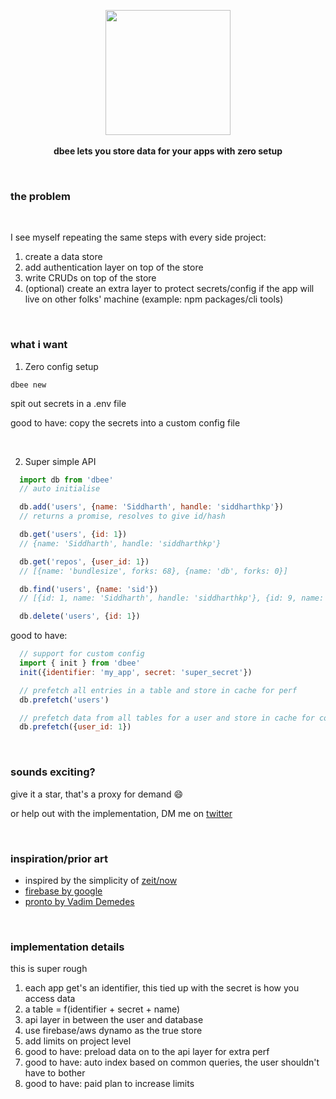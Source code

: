 <p align="center">
  <img src="https://raw.githubusercontent.com/siddharthkp/dbee/master/art/logo.png" height="200px"/>
  <br><br>
  <b>dbee lets you store data for your apps with zero setup</b>
  <br>
</p>

&nbsp;

### the problem

&nbsp;

I see myself repeating the same steps with every side project:

1. create a data store
2. add authentication layer on top of the store
3. write CRUDs on top of the store
4. (optional) create an extra layer to protect secrets/config if the app will live on other folks' machine (example: npm packages/cli tools)

&nbsp;

### what i want

1) Zero config setup

```
dbee new
```

spit out secrets in a .env file

good to have: copy the secrets into a custom config file

&nbsp;

2) Super simple API

```js
  import db from 'dbee'
  // auto initialise

  db.add('users', {name: 'Siddharth', handle: 'siddharthkp'})
  // returns a promise, resolves to give id/hash

  db.get('users', {id: 1})
  // {name: 'Siddharth', handle: 'siddharthkp'}

  db.get('repos', {user_id: 1})
  // [{name: 'bundlesize', forks: 68}, {name: 'db', forks: 0}]

  db.find('users', {name: 'sid'})
  // [{id: 1, name: 'Siddharth', handle: 'siddharthkp'}, {id: 9, name: 'Sid Vicious', handle: 'vicious'}]

  db.delete('users', {id: 1})
```

good to have:

```js
  // support for custom config
  import { init } from 'dbee'
  init({identifier: 'my_app', secret: 'super_secret'})

  // prefetch all entries in a table and store in cache for perf
  db.prefetch('users')

  // prefetch data from all tables for a user and store in cache for convenience
  db.prefetch({user_id: 1})
```

&nbsp;

### sounds exciting?

give it a star, that's a proxy for demand :smile:

or help out with the implementation, DM me on [twitter](https://twitter.com/siddharthkp)

&nbsp;

### inspiration/prior art

- inspired by the simplicity of [zeit/now](https://zeit.co/now)
- [firebase by google](https://firebase.google.com)
- [pronto by Vadim Demedes](https://github.com/vadimdemedes/pronto)

&nbsp;

### implementation details

this is super rough

1. each app get's an identifier, this tied up with the secret is how you access data
2. a table = f(identifier + secret + name)
3. api layer in between the user and database
4. use firebase/aws dynamo as the true store
5. add limits on project level
6. good to have: preload data on to the api layer for extra perf
7. good to have: auto index based on common queries, the user shouldn't have to bother
8. good to have: paid plan to increase limits
